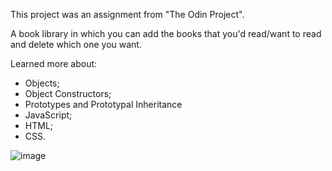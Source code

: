 This project was an assignment from "The Odin Project".

A book library in which you can add the books that you'd read/want to read and delete which one you want.

Learned more about:
- Objects;
- Object Constructors;
- Prototypes and Prototypal Inheritance
- JavaScript;
- HTML;
- CSS.

![image](https://user-images.githubusercontent.com/73365022/221829136-b3f99ab4-1431-4da5-b1e3-768a8afafc37.png)

